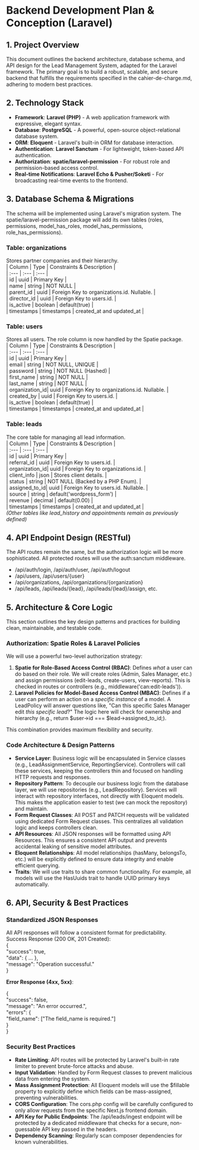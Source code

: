 # **Backend Development Plan & Conception (Laravel)**

## **1\. Project Overview**

This document outlines the backend architecture, database schema, and API design for the Lead Management System, adapted for the Laravel framework. The primary goal is to build a robust, scalable, and secure backend that fulfills the requirements specified in the cahier-de-charge.md, adhering to modern best practices.

## **2\. Technology Stack**

* **Framework**: **Laravel (PHP)** \- A web application framework with expressive, elegant syntax.  
* **Database**: **PostgreSQL** \- A powerful, open-source object-relational database system.  
* **ORM**: **Eloquent** \- Laravel's built-in ORM for database interaction.  
* **Authentication**: **Laravel Sanctum** \- For lightweight, token-based API authentication.  
* **Authorization**: **spatie/laravel-permission** \- For robust role and permission-based access control.  
* **Real-time Notifications**: **Laravel Echo & Pusher/Soketi** \- For broadcasting real-time events to the frontend.

## **3\. Database Schema & Migrations**

The schema will be implemented using Laravel's migration system. The spatie/laravel-permission package will add its own tables (roles, permissions, model\_has\_roles, model\_has\_permissions, role\_has\_permissions).

### **Table: organizations**

Stores partner companies and their hierarchy.  
| Column | Type | Constraints & Description |  
| :--- | :--- | :--- |  
| id | uuid | Primary Key |  
| name | string | NOT NULL |  
| parent\_id | uuid | Foreign Key to organizations.id. Nullable. |  
| director\_id | uuid | Foreign Key to users.id. |  
| is\_active | boolean | default(true) |  
| timestamps | timestamps | created\_at and updated\_at |

### **Table: users**

Stores all users. The role column is now handled by the Spatie package.  
| Column | Type | Constraints & Description |  
| :--- | :--- | :--- |  
| id | uuid | Primary Key |  
| email | string | NOT NULL, UNIQUE |  
| password | string | NOT NULL (Hashed) |  
| first\_name | string | NOT NULL |  
| last\_name | string | NOT NULL |  
| organization\_id| uuid | Foreign Key to organizations.id. Nullable. |  
| created\_by | uuid | Foreign Key to users.id. |  
| is\_active | boolean | default(true) |  
| timestamps | timestamps | created\_at and updated\_at |

### **Table: leads**

The core table for managing all lead information.  
| Column | Type | Constraints & Description |  
| :--- | :--- | :--- |  
| id | uuid | Primary Key |  
| referral\_id | uuid | Foreign Key to users.id. |  
| organization\_id| uuid | Foreign Key to organizations.id. |  
| client\_info | json | Stores client details. |  
| status | string | NOT NULL (Backed by a PHP Enum). |  
| assigned\_to\_id| uuid | Foreign Key to users.id. Nullable. |  
| source | string | default('wordpress\_form') |  
| revenue | decimal | default(0.00) |  
| timestamps | timestamps | created\_at and updated\_at |  
*(Other tables like lead\_history and appointments remain as previously defined)*

## **4\. API Endpoint Design (RESTful)**

The API routes remain the same, but the authorization logic will be more sophisticated. All protected routes will use the auth:sanctum middleware.

* /api/auth/login, /api/auth/user, /api/auth/logout  
* /api/users, /api/users/{user}  
* /api/organizations, /api/organizations/{organization}  
* /api/leads, /api/leads/{lead}, /api/leads/{lead}/assign, etc.

## **5\. Architecture & Core Logic**

This section outlines the key design patterns and practices for building clean, maintainable, and testable code.

### **Authorization: Spatie Roles & Laravel Policies**

We will use a powerful two-level authorization strategy:

1. **Spatie for Role-Based Access Control (RBAC)**: Defines *what* a user can do based on their role. We will create roles (Admin, Sales Manager, etc.) and assign permissions (edit-leads, create-users, view-reports). This is checked in routes or controllers (e.g., middleware('can:edit-leads')).  
2. **Laravel Policies for Model-Based Access Control (MBAC)**: Defines if a user can perform an action on a *specific instance* of a model. A LeadPolicy will answer questions like, "Can this specific Sales Manager edit *this specific lead*?" The logic here will check for ownership and hierarchy (e.g., return $user-\>id \=== $lead-\>assigned\_to\_id;).

This combination provides maximum flexibility and security.

### **Code Architecture & Design Patterns**

* **Service Layer**: Business logic will be encapsulated in Service classes (e.g., LeadAssignmentService, ReportingService). Controllers will call these services, keeping the controllers thin and focused on handling HTTP requests and responses.  
* **Repository Pattern**: To decouple our business logic from the database layer, we will use repositories (e.g., LeadRepository). Services will interact with repository interfaces, not directly with Eloquent models. This makes the application easier to test (we can mock the repository) and maintain.  
* **Form Request Classes**: All POST and PATCH requests will be validated using dedicated Form Request classes. This centralizes all validation logic and keeps controllers clean.  
* **API Resources**: All JSON responses will be formatted using API Resources. This ensures a consistent API output and prevents accidental leaking of sensitive model attributes.  
* **Eloquent Relationships**: All model relationships (hasMany, belongsTo, etc.) will be explicitly defined to ensure data integrity and enable efficient querying.  
* **Traits**: We will use traits to share common functionality. For example, all models will use the HasUuids trait to handle UUID primary keys automatically.

## **6\. API, Security & Best Practices**

### **Standardized JSON Responses**

All API responses will follow a consistent format for predictability.  
Success Response (200 OK, 201 Created):  
{  
  "success": true,  
  "data": { ... },  
  "message": "Operation successful."  
}

**Error Response (4xx, 5xx)**:

{  
  "success": false,  
  "message": "An error occurred.",  
  "errors": {  
    "field\_name": \["The field\_name is required."\]  
  }  
}

### **Security Best Practices**

* **Rate Limiting**: API routes will be protected by Laravel's built-in rate limiter to prevent brute-force attacks and abuse.  
* **Input Validation**: Handled by Form Request classes to prevent malicious data from entering the system.  
* **Mass Assignment Protection**: All Eloquent models will use the $fillable property to explicitly define which fields can be mass-assigned, preventing vulnerabilities.  
* **CORS Configuration**: The cors.php config will be carefully configured to only allow requests from the specific Next.js frontend domain.  
* **API Key for Public Endpoints**: The /api/leads/ingest endpoint will be protected by a dedicated middleware that checks for a secure, non-guessable API key passed in the headers.  
* **Dependency Scanning**: Regularly scan composer dependencies for known vulnerabilities.
